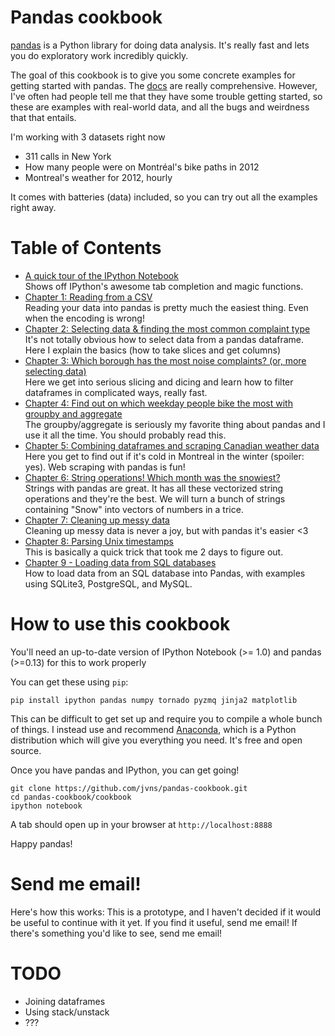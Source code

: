 Pandas cookbook
===============

[pandas](http://pandas.pydata.org/) is a Python library for doing 
data analysis. It's really fast and lets you do exploratory work 
incredibly quickly.

The goal of this cookbook is to give you some concrete examples for 
getting started with pandas. The [docs](http://pandas.pydata.org/pandas-docs/stable/)
are really comprehensive. However, I've often had people 
tell me that they have some trouble getting started, so these are
examples with real-world data, and all the bugs and weirdness
that that entails.

I'm working with 3 datasets right now

* 311 calls in New York
* How many people were on Montréal's bike paths in 2012
* Montreal's weather for 2012, hourly

It comes with batteries (data) included, so you can try out all the
examples right away.

Table of Contents
=================


* [A quick tour of the IPython Notebook](http://nbviewer.ipython.org/github/jvns/pandas-cookbook/blob/master/cookbook/A%20quick%20tour%20of%20IPython%20Notebook.ipynb)
  <br> Shows off IPython's awesome tab completion and magic functions.
* [Chapter 1: Reading from a CSV](http://nbviewer.ipython.org/github/jvns/pandas-cookbook/blob/master/cookbook/Chapter%201%20-%20Reading%20from%20a%20CSV.ipynb)
  <br> Reading your data into pandas is pretty much the easiest thing. Even when the encoding is wrong!
* [Chapter 2: Selecting data & finding the most common complaint type](http://nbviewer.ipython.org/github/jvns/pandas-cookbook/blob/master/cookbook/Chapter%202%20-%20Selecting%20data%20&%20finding%20the%20most%20common%20complaint%20type.ipynb)
  <br>It's not totally obvious how to select data from a pandas dataframe. Here I explain the basics (how to take slices and get columns)
* [Chapter 3: Which borough has the most noise complaints? (or, more selecting data)](http://nbviewer.ipython.org/github/jvns/pandas-cookbook/blob/master/cookbook/Chapter%203%20-%20Which%20borough%20has%20the%20most%20noise%20complaints%3F%20%28or%2C%20more%20selecting%20data%29.ipynb)
  <br>Here we get into serious slicing and dicing and learn how to filter dataframes in complicated ways, really fast.
* [Chapter 4: Find out on which weekday people bike the most with groupby and aggregate](http://nbviewer.ipython.org/github/jvns/pandas-cookbook/blob/master/cookbook/Chapter%204%20-%20Find%20out%20on%20which%20weekday%20people%20bike%20the%20most%20with%20groupby%20and%20aggregate.ipynb)
  <br> The groupby/aggregate is seriously my favorite thing about pandas and I use it all the time. You should probably read this.
* [Chapter 5: Combining dataframes and scraping Canadian weather data](http://nbviewer.ipython.org/github/jvns/pandas-cookbook/blob/master/cookbook/Chapter%205%20-%20Combining%20dataframes%20and%20scraping%20Canadian%20weather%20data.ipynb)
  <br>Here you get to find out if it's cold in Montreal in the winter (spoiler: yes). Web scraping with pandas is fun!
* [Chapter 6: String operations! Which month was the snowiest?](http://nbviewer.ipython.org/github/jvns/pandas-cookbook/blob/master/cookbook/Chapter%206%20-%20String%20operations%21%20Which%20month%20was%20the%20snowiest%3F.ipynb)
  <br> Strings with pandas are great. It has all these vectorized string operations and they're the best. We will turn a bunch of strings containing "Snow" into vectors of numbers in a trice.
* [Chapter 7: Cleaning up messy data](http://nbviewer.ipython.org/github/jvns/pandas-cookbook/blob/master/cookbook/Chapter%207%20-%20Cleaning%20up%20messy%20data.ipynb)
  <br> Cleaning up messy data is never a joy, but with pandas it's easier &lt;3
* [Chapter 8: Parsing Unix timestamps](http://nbviewer.ipython.org/github/jvns/pandas-cookbook/blob/master/cookbook/Chapter%208%20-%20How%20to%20deal%20with%20timestamps.ipynb)
  <br> This is basically a quick trick that took me 2 days to figure out.
* [Chapter 9 - Loading data from SQL databases](http://nbviewer.ipython.org/github/jvns/pandas-cookbook/blob/master/cookbook/Chapter%209%20-%20Loading%20data%20from%20SQL%20databases.ipynb)
  <br> How to load data from an SQL database into Pandas, with examples using SQLite3, PostgreSQL, and MySQL.

How to use this cookbook
========================

You'll need an up-to-date version of IPython Notebook (&gt;= 1.0) and
pandas (&gt;=0.13) for this to work properly

You can get these using `pip`:

```
pip install ipython pandas numpy tornado pyzmq jinja2 matplotlib
```

This can be difficult to get set up and require you to compile 
a whole bunch of things. I instead use and recommend
[Anaconda](https://store.continuum.io/), which is a Python distribution which
will give you everything you need. It's free and open source.

Once you have pandas and IPython, you can get going!

```
git clone https://github.com/jvns/pandas-cookbook.git
cd pandas-cookbook/cookbook
ipython notebook
```

A tab should open up in your browser at `http://localhost:8888`

Happy pandas!

Send me email!
==============

Here's how this works: This is a prototype, and I haven't decided if it would be useful to continue with it yet. If you find it useful, send me email! If there's something you'd like to see, send me email!


TODO
====

* Joining dataframes
* Using stack/unstack
* ???
